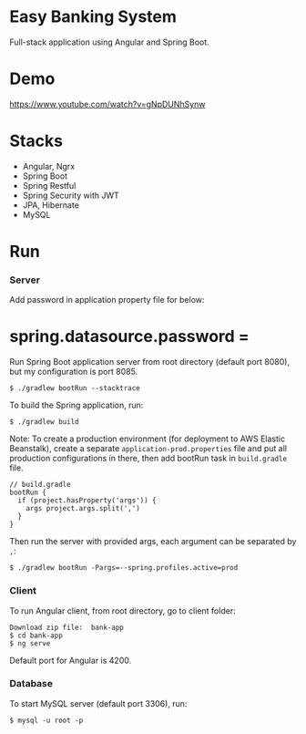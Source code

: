 # Easy Banking System
Full-stack application using Angular and Spring Boot.

# Demo
https://www.youtube.com/watch?v=gNpDUNhSynw

# Stacks
- Angular, Ngrx
- Spring Boot
- Spring Restful
- Spring Security with JWT
- JPA, Hibernate
- MySQL

# Run
### Server

Add password in application property file for below:
# spring.datasource.password = 

Run Spring Boot application server from root directory (default port 8080), but my configuration is port 8085.
```
$ ./gradlew bootRun --stacktrace
```
To build the Spring application, run:
```
$ ./gradlew build
```
Note: To create a production environment (for deployment to AWS Elastic Beanstalk), create a separate `application-prod.properties` file and put all production configurations in there, then add bootRun task in `build.gradle` file.
```
// build.gradle
bootRun {
  if (project.hasProperty('args')) {
    args project.args.split(',')
  }
}
```
Then run the server with provided args, each argument can be separated by `,`:
```
$ ./gradlew bootRun -Pargs=--spring.profiles.active=prod
```

### Client
To run Angular client, from root directory, go to client folder:
```
Download zip file:  bank-app
$ cd bank-app
$ ng serve
```
Default port for Angular is 4200.

### Database
To start MySQL server (default port 3306), run:
```
$ mysql -u root -p
```


